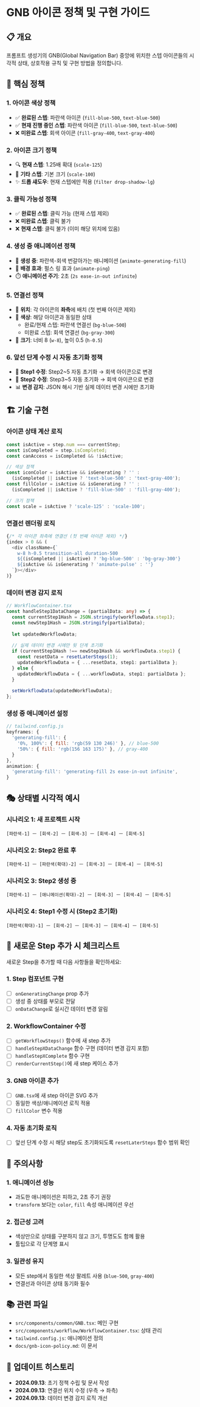 # GNB 아이콘 정책 및 구현 가이드

## 📋 개요

프롬프트 생성기의 GNB(Global Navigation Bar) 중앙에 위치한 스텝 아이콘들의 시각적 상태, 상호작용 규칙 및 구현 방법을 정의합니다.

## 🎯 핵심 정책

### 1. 아이콘 색상 정책
- ✅ **완료된 스텝**: 파란색 아이콘 (`fill-blue-500`, `text-blue-500`)
- ✅ **현재 진행 중인 스텝**: 파란색 아이콘 (`fill-blue-500`, `text-blue-500`)
- ❌ **미완료 스텝**: 회색 아이콘 (`fill-gray-400`, `text-gray-400`)

### 2. 아이콘 크기 정책
- 🔍 **현재 스텝**: 1.25배 확대 (`scale-125`)
- 📝 **기타 스텝**: 기본 크기 (`scale-100`)
- ✨ **드롭 섀도우**: 현재 스텝에만 적용 (`filter drop-shadow-lg`)

### 3. 클릭 가능성 정책
- ✅ **완료된 스텝**: 클릭 가능 (현재 스텝 제외)
- ❌ **미완료 스텝**: 클릭 불가
- ❌ **현재 스텝**: 클릭 불가 (이미 해당 위치에 있음)

### 4. 생성 중 애니메이션 정책
- 🔄 **생성 중**: 파란색-회색 번갈아가는 애니메이션 (`animate-generating-fill`)
- 💫 **배경 효과**: 펄스 링 효과 (`animate-ping`)
- ⏱️ **애니메이션 주기**: 2초 (`2s ease-in-out infinite`)

### 5. 연결선 정책
- 📍 **위치**: 각 아이콘의 **좌측**에 배치 (첫 번째 아이콘 제외)
- 🎨 **색상**: 해당 아이콘과 동일한 상태
  - 완료/현재 스텝: 파란색 연결선 (`bg-blue-500`)
  - 미완료 스텝: 회색 연결선 (`bg-gray-300`)
- 📏 **크기**: 너비 8 (`w-8`), 높이 0.5 (`h-0.5`)

### 6. 앞선 단계 수정 시 자동 초기화 정책
- 🔄 **Step1 수정**: Step2~5 자동 초기화 → 회색 아이콘으로 변경
- 🔄 **Step2 수정**: Step3~5 자동 초기화 → 회색 아이콘으로 변경
- 📊 **변경 감지**: JSON 해시 기반 실제 데이터 변경 시에만 초기화

## 🏗️ 기술 구현

### 아이콘 상태 계산 로직

```typescript
const isActive = step.num === currentStep;
const isCompleted = step.isCompleted;
const canAccess = isCompleted && !isActive;

// 색상 정책
const iconColor = isActive && isGenerating ? '' : 
  (isCompleted || isActive ? 'text-blue-500' : 'text-gray-400');
const fillColor = isActive && isGenerating ? '' : 
  (isCompleted || isActive ? 'fill-blue-500' : 'fill-gray-400');

// 크기 정책
const scale = isActive ? 'scale-125' : 'scale-100';
```

### 연결선 렌더링 로직

```typescript
{/* 각 아이콘 좌측에 연결선 (첫 번째 아이콘 제외) */}
{index > 0 && (
  <div className={`
    w-8 h-0.5 transition-all duration-500
    ${(isCompleted || isActive) ? 'bg-blue-500' : 'bg-gray-300'}
    ${isActive && isGenerating ? 'animate-pulse' : ''}
  `}></div>
)}
```

### 데이터 변경 감지 로직

```typescript
// WorkflowContainer.tsx
const handleStep1DataChange = (partialData: any) => {
  const currentStep1Hash = JSON.stringify(workflowData.step1);
  const newStep1Hash = JSON.stringify(partialData);
  
  let updatedWorkflowData;
  
  // 실제 데이터 변경 시에만 뒷 단계 초기화
  if (currentStep1Hash !== newStep1Hash && workflowData.step1) {
    const resetData = resetLaterSteps(1);
    updatedWorkflowData = { ...resetData, step1: partialData };
  } else {
    updatedWorkflowData = { ...workflowData, step1: partialData };
  }
  
  setWorkflowData(updatedWorkflowData);
};
```

### 생성 중 애니메이션 설정

```javascript
// tailwind.config.js
keyframes: {
  'generating-fill': {
    '0%, 100%': { fill: 'rgb(59 130 246)' }, // blue-500
    '50%': { fill: 'rgb(156 163 175)' }, // gray-400
  }
},
animation: {
  'generating-fill': 'generating-fill 2s ease-in-out infinite',
}
```

## 🎭 상태별 시각적 예시

### 시나리오 1: 새 프로젝트 시작
```
[파란색-1] ㅡ [회색-2] ㅡ [회색-3] ㅡ [회색-4] ㅡ [회색-5]
```

### 시나리오 2: Step2 완료 후
```
[파란색-1] ㅡ [파란색(확대)-2] ㅡ [회색-3] ㅡ [회색-4] ㅡ [회색-5]
```

### 시나리오 3: Step2 생성 중
```
[파란색-1] ㅡ [애니메이션(확대)-2] ㅡ [회색-3] ㅡ [회색-4] ㅡ [회색-5]
```

### 시나리오 4: Step1 수정 시 (Step2 초기화)
```
[파란색(확대)-1] ㅡ [회색-2] ㅡ [회색-3] ㅡ [회색-4] ㅡ [회색-5]
```

## 🔧 새로운 Step 추가 시 체크리스트

새로운 Step을 추가할 때 다음 사항들을 확인하세요:

### 1. Step 컴포넌트 구현
- [ ] `onGeneratingChange` prop 추가
- [ ] 생성 중 상태를 부모로 전달
- [ ] `onDataChange`로 실시간 데이터 변경 알림

### 2. WorkflowContainer 수정
- [ ] `getWorkflowSteps()` 함수에 새 step 추가
- [ ] `handleStepXDataChange` 함수 구현 (데이터 변경 감지 포함)
- [ ] `handleStepXComplete` 함수 구현
- [ ] `renderCurrentStep()`에 새 step 케이스 추가

### 3. GNB 아이콘 추가
- [ ] `GNB.tsx`에 새 step 아이콘 SVG 추가
- [ ] 동일한 색상/애니메이션 로직 적용
- [ ] `fillColor` 변수 적용

### 4. 자동 초기화 로직
- [ ] 앞선 단계 수정 시 해당 step도 초기화되도록 `resetLaterSteps` 함수 범위 확인

## 🚨 주의사항

### 1. 애니메이션 성능
- 과도한 애니메이션은 피하고, 2초 주기 권장
- `transform` 보다는 `color`, `fill` 속성 애니메이션 우선

### 2. 접근성 고려
- 색상만으로 상태를 구분하지 않고 크기, 투명도도 함께 활용
- 툴팁으로 각 단계명 표시

### 3. 일관성 유지
- 모든 step에서 동일한 색상 팔레트 사용 (`blue-500`, `gray-400`)
- 연결선과 아이콘 상태 동기화 필수

## 📚 관련 파일

- `src/components/common/GNB.tsx`: 메인 구현
- `src/components/workflow/WorkflowContainer.tsx`: 상태 관리
- `tailwind.config.js`: 애니메이션 정의
- `docs/gnb-icon-policy.md`: 이 문서

## 🔄 업데이트 히스토리

- **2024.09.13**: 초기 정책 수립 및 문서 작성
- **2024.09.13**: 연결선 위치 수정 (우측 → 좌측)
- **2024.09.13**: 데이터 변경 감지 로직 개선
